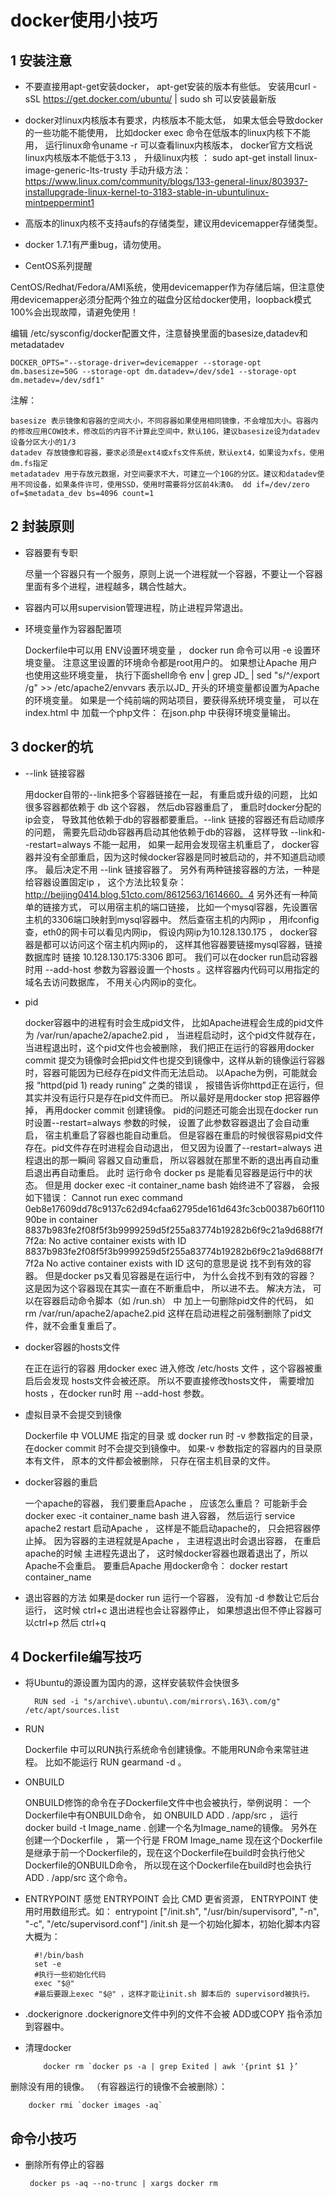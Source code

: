 # docker使用小技巧

## 1 安装注意
- 不要直接用apt-get安装docker， apt-get安装的版本有些低。 安装用curl -sSL https://get.docker.com/ubuntu/ | sudo sh 可以安装最新版

- docker对linux内核版本有要求，内核版本不能太低， 如果太低会导致docker的一些功能不能使用， 比如docker exec 命令在低版本的linux内核下不能用， 运行linux命令uname -r 可以查看linux内核版本， docker官方文档说linux内核版本不能低于3.13 ， 升级linux内核 ： sudo apt-get install linux-image-generic-lts-trusty 手动升级方法： https://www.linux.com/community/blogs/133-general-linux/803937-installupgrade-linux-kernel-to-3183-stable-in-ubuntulinux-mintpeppermint1

- 高版本的linux内核不支持aufs的存储类型，建议用devicemapper存储类型。
- docker 1.7.1有严重bug，请勿使用。

- CentOS系列提醒

CentOS/Redhat/Fedora/AMI系统，使用devicemapper作为存储后端，但注意使用devicemapper必须分配两个独立的磁盘分区给docker使用，loopback模式100%会出现故障，请避免使用！

编辑 /etc/sysconfig/docker配置文件，注意替换里面的basesize,datadev和metadatadev

    DOCKER_OPTS="--storage-driver=devicemapper --storage-opt dm.basesize=50G --storage-opt dm.datadev=/dev/sde1 --storage-opt dm.metadev=/dev/sdf1"
注解：

    basesize 表示镜像和容器的空间大小，不同容器如果使用相同镜像，不会增加大小。容器内的修改应用COW技术，修改后的内容不计算此空间中，默认10G，建议basesize设为datadev设备分区大小的1/3
    datadev 存放镜像和容器，要求必须是ext4或xfs文件系统，默认ext4，如果设为xfs，使用dm.fs指定
    metadatadev 用于存放元数据，对空间要求不大，可建立一个10G的分区。建议和datadev使用不同设备，如果条件许可，使用SSD，使用时需要将分区前4k清0。 dd if=/dev/zero of=$metadata_dev bs=4096 count=1

## 2 封装原则
- 容器要有专职

    尽量一个容器只有一个服务，原则上说一个进程就一个容器，不要让一个容器里面有多个进程，进程越多，耦合性越大。

- 容器内可以用supervision管理进程，防止进程异常退出。

- 环境变量作为容器配置项
    
    Dockerfile中可以用 ENV设置环境变量 ， docker run 命令可以用 -e 设置环境变量。 注意这里设置的环境命令都是root用户的。 如果想让Apache 用户也使用这些环境变量， 执行下面shell命令 env | grep JD_ | sed "s/^/export /g" >> /etc/apache2/envvars 表示以JD_ 开头的环境变量都设置为Apache的环境变量。 
如果是一个纯前端的网站项目，要获得系统环境变量， 可以在index.html 中 加载一个php文件： 在json.php 中获得环境变量输出。

## 3 docker的坑
- --link 链接容器

    用docker自带的--link把多个容器链接在一起， 有重启或升级的问题， 比如很多容器都依赖于 db 这个容器， 然后db容器重启了， 重启时docker分配的ip会变， 导致其他依赖于db的容器都要重启。--link 链接的容器还有启动顺序的问题， 需要先启动db容器再启动其他依赖于db的容器， 这样导致 --link和--restart=always 不能一起用， 如果一起用会发现宿主机重启了， docker容器并没有全部重启，因为这时候docker容器是同时被启动的，并不知道启动顺序。
最后决定不用 --link 链接容器了。 另外有两种链接容器的方法，一种是给容器设置固定ip ， 这个方法比较复杂： http://beijing0414.blog.51cto.com/8612563/1614660。4 另外还有一种简单的链接方式， 可以用宿主机的端口链接， 比如一个mysql容器，先设置宿主机的3306端口映射到mysql容器中。 然后查宿主机的内网ip ， 用ifconfig 查，eth0的网卡可以看见内网ip， 假设内网ip为10.128.130.175 ， docker容器是都可以访问这个宿主机内网ip的， 这样其他容器要链接mysql容器，链接数据库时 链接 10.128.130.175:3306 即可。 我们可以在docker run启动容器时用 --add-host 参数为容器设置一个hosts 。这样容器内代码可以用指定的域名去访问数据库， 不用关心内网ip的变化。

- pid
    
    docker容器中的进程有时会生成pid文件， 比如Apache进程会生成的pid文件为 /var/run/apache2/apache2.pid ， 当进程启动时，这个pid文件就存在，当进程退出时，这个pid文件也会被删除， 我们把正在运行的容器用docker commit 提交为镜像时会把pid文件也提交到镜像中，这样从新的镜像运行容器时，容器可能因为已经存在pid文件而无法启动。 以Apache为例，可能就会报 “httpd(pid 1) ready runing” 之类的错误 ， 报错告诉你httpd正在运行，但其实并没有运行只是存在pid文件而已。 所以最好是用docker stop 把容器停掉， 再用docker commit 创建镜像。
pid的问题还可能会出现在docker run时设置--restart=always 参数的时候， 设置了此参数容器退出了会自动重启， 宿主机重启了容器也能自动重启。 但是容器在重启的时候很容易pid文件存在。pid文件存在时进程会自动退出， 但又因为设置了--restart=always 进程退出的那一瞬间 容器又自动重启， 所以容器就在那里不断的退出再自动重启退出再自动重启。 此时 运行命令 docker ps 是能看见容器是运行中的状态。 但是用 docker exec -it container_name bash 始终进不了容器， 会报如下错误：
Cannot run exec command 0eb8e17609dd78c9137c62d94cfaa62795de161d643fc3cb00387b60f11090be in container 8837b983fe2f08f5f3b9999259d5f255a83774b19282b6f9c21a9d688f7f7f2a: No active container exists with ID 8837b983fe2f08f5f3b9999259d5f255a83774b19282b6f9c21a9d688f7f7f2a
No active container exists with ID 这句的意思是说 找不到有效的容器。 但是docker ps又看见容器是在运行中， 为什么会找不到有效的容器？ 这是因为这个容器现在其实一直在不断重启中， 所以进不去。
解决方法， 可以在容器启动命令脚本（如 /run.sh） 中 加上一句删除pid文件的代码， 如 rm /var/run/apache2/apache2.pid 这样在启动进程之前强制删除了pid文件，就不会重复重启了。

- docker容器的hosts文件

    在正在运行的容器 用docker exec 进入修改 /etc/hosts 文件 ，这个容器被重启后会发现 hosts文件会被还原。 所以不要直接修改hosts文件， 需要增加hosts ，在docker run时 用 --add-host 参数。

- 虚拟目录不会提交到镜像

    Dockerfile 中 VOLUME 指定的目录 或 docker run 时 -v 参数指定的目录， 在docker commit 时不会提交到镜像中。 如果-v 参数指定的容器内的目录原本有文件， 原本的文件都会被删除， 只存在宿主机目录的文件。

- docker容器的重启

    一个apache的容器， 我们要重启Apache ， 应该怎么重启？ 可能新手会 docker exec -it container_name bash 进入容器， 然后运行 service apache2 restart 启动Apache ， 这样是不能启动apache的， 只会把容器停止掉。 因为容器的主进程就是Apache ， 主进程退出时会退出容器， 在重启apache的时候 主进程先退出了， 这时候docker容器也跟着退出了，所以Apache不会重启。 要重启Apache 用docker命令： docker restart container_name

- 退出容器的方法
    如果是docker run 运行一个容器， 没有加 -d 参数让它后台运行， 这时候 ctrl+c 退出进程也会让容器停止， 如果想退出但不停止容器可以ctrl+p 然后 ctrl+q

## 4 Dockerfile编写技巧
- 将Ubuntu的源设置为国内的源，这样安装软件会快很多

        RUN sed -i "s/archive\.ubuntu\.com/mirrors\.163\.com/g" /etc/apt/sources.list

- RUN
    
    Dockerfile 中可以RUN执行系统命令创建镜像。不能用RUN命令来常驻进程。 比如不能运行 RUN gearmand -d 。

- ONBUILD
    
    ONBUILD修饰的命令在子Dockerfile文件中也会被执行，举例说明：
一个Dockerfile中有ONBUILD命令， 如 ONBUILD ADD . /app/src ， 运行 docker build -t Image_name . 创建一个名为Image_name的镜像。 另外在创建一个Dockerfile ， 第一个行是 FROM Image_name 现在这个Dockerfile是继承于前一个Dockerfile的，现在这个Dockerfile在build时会执行他父Dockerfile的ONBUILD命令， 所以现在这个Dockerfile在build时也会执行 ADD . /app/src 这个命令。

- ENTRYPOINT
    感觉 ENTRYPOINT 会比 CMD 更省资源， ENTRYPOINT 使用时用数组形式。如：
entrypoint ["/init.sh", "/usr/bin/supervisord", "-n", "-c", "/etc/supervisord.conf"]
/init.sh 是一个初始化脚本，初始化脚本内容大概为：

        #!/bin/bash
        set -e
        #执行一些初始化代码
        exec "$@"
        #最后要跟上exec "$@" ，这样才能让init.sh 脚本后的 supervisord被执行。

- .dockerignore
    .dockerignore文件中列的文件不会被 ADD或COPY 指令添加到容器中。

- 清理docker
      
          docker rm `docker ps -a | grep Exited | awk '{print $1 }’
删除没有用的镜像。 （有容器运行的镜像不会被删除）：

        docker rmi `docker images -aq`
        
## 命令小技巧
- 删除所有停止的容器

       docker ps -aq --no-trunc | xargs docker rm
